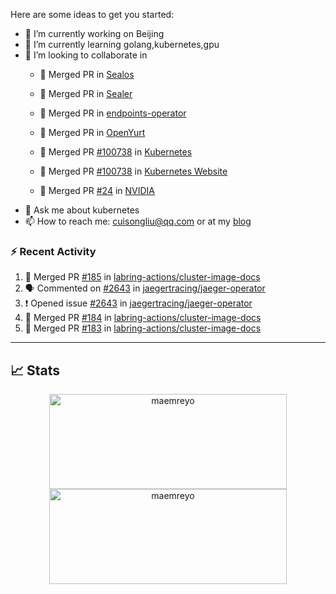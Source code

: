 Here are some ideas to get you started:

- 🔭 I’m currently working on Beijing
- 🌱 I’m currently learning golang,kubernetes,gpu
- 👯 I’m looking to collaborate in
  -  🎉 Merged PR in [Sealos](https://github.com/labring/sealos/pulls?q=+is%3Apr+author%3Acuisongliu+)
  -  🎉 Merged PR in [Sealer](https://github.com/sealerio/sealer/pulls?q=+is%3Apr+author%3Acuisongliu+)
  -  🎉 Merged PR in [endpoints-operator](https://github.com/labring/endpoints-operator/pulls?q=+is%3Apr+author%3Acuisongliu+)
  -  🎉 Merged PR in [OpenYurt](https://github.com/openyurtio/openyurt/pulls?q=is%3Apr+author%3Acuisongliu+)
  -  🎉 Merged PR [#100738](https://github.com/kubernetes/kubernetes/pull/100738) in [Kubernetes](https://github.com/kubernetes/kubernetes)
  -  🎉 Merged PR [#100738](https://github.com/kubernetes/website/pull/22502) in [Kubernetes Website](https://github.com/kubernetes/website)
  
  -  🎉 Merged PR [#24](https://gitlab.com/nvidia/container-toolkit/gpu-monitoring-tools/-/merge_requests/24) in [NVIDIA](https://gitlab.com/nvidia/container-toolkit/gpu-monitoring-tools)
- 💬 Ask me about kubernetes
- 📫 How to reach me: cuisongliu@qq.com or at my [blog](https://cuisongliu.github.io)


### :zap: Recent Activity

<!--START_SECTION:activity-->
1. 🎉 Merged PR [#185](https://github.com/labring-actions/cluster-image-docs/pull/185) in [labring-actions/cluster-image-docs](https://github.com/labring-actions/cluster-image-docs)
2. 🗣 Commented on [#2643](https://github.com/jaegertracing/jaeger-operator/issues/2643#issuecomment-2275735664) in [jaegertracing/jaeger-operator](https://github.com/jaegertracing/jaeger-operator)
3. ❗ Opened issue [#2643](https://github.com/jaegertracing/jaeger-operator/issues/2643) in [jaegertracing/jaeger-operator](https://github.com/jaegertracing/jaeger-operator)
4. 🎉 Merged PR [#184](https://github.com/labring-actions/cluster-image-docs/pull/184) in [labring-actions/cluster-image-docs](https://github.com/labring-actions/cluster-image-docs)
5. 🎉 Merged PR [#183](https://github.com/labring-actions/cluster-image-docs/pull/183) in [labring-actions/cluster-image-docs](https://github.com/labring-actions/cluster-image-docs)
<!--END_SECTION:activity-->

---

## 📈 Stats

<p align="center">
	<img src="https://github-readme-stats-git-masterrstaa-rickstaa.vercel.app/api?username=cuisongliu&theme=dracula&show_icons=true" alt="maemreyo" width="380" height="152" />
	<img src="http://github-readme-streak-stats.herokuapp.com?user=cuisongliu&theme=dracula&hide_border=false" alt="maemreyo" width="380" height="152"/>
</p>
<!--
**cuisongliu/cuisongliu** is a ✨ _special_ ✨ repository because its `README.md` (this file) appears on your GitHub profile.

Here are some ideas to get you started:

- 🔭 I’m currently working on ...
- 🌱 I’m currently learning ...
- 👯 I’m looking to collaborate on ...
- 🤔 I’m looking for help with ...
- 💬 Ask me about ...
- 📫 How to reach me: ...
- 😄 Pronouns: ...
- ⚡ Fun fact: ...
-->
